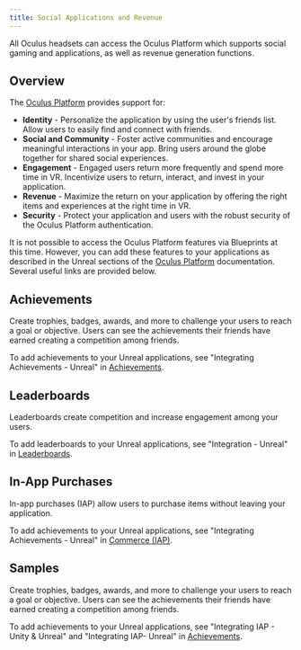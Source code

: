 ```yaml
---
title: Social Applications and Revenue
---
```


All Oculus headsets can access the Oculus Platform which supports social gaming and applications, as well as revenue generation functions. 

## Overview

The [Oculus Platform](/documentation/platform/latest/concepts/book-plat-sdk-intro/) provides support for:

* **Identity** - Personalize the application by using the user's friends list. Allow users to easily find and connect with friends.
* **Social and Community** - Foster active communities and encourage meaningful interactions in your app. Bring users around the globe together for shared social experiences.
* **Engagement** - Engaged users return more frequently and spend more time in VR. Incentivize users to return, interact, and invest in your application.
* **Revenue** - Maximize the return on your application by offering the right items and experiences at the right time in VR.
* **Security** - Protect your application and users with the robust security of the Oculus Platform authentication.


It is not possible to access the Oculus Platform features via Blueprints at this time. However, you can add these features to your applications as described in the Unreal sections of the [Oculus Platform](/documentation/platform/latest/concepts/book-plat-sdk-intro/) documentation. Several useful links are provided below.

## Achievements

Create trophies, badges, awards, and more to challenge your users to reach a goal or objective. Users can see the achievements their friends have earned creating a competition among friends.

To add achievements to your Unreal applications, see "Integrating Achievements - Unreal" in [Achievements](/documentation/platform/latest/concepts/dg-achievements/).

## Leaderboards

Leaderboards create competition and increase engagement among your users.

To add leaderboards to your Unreal applications, see "Integration - Unreal" in [Leaderboards](/documentation/platform/latest/concepts/dg-cc-leaderboards/).

## In-App Purchases

In-app purchases (IAP) allow users to purchase items without leaving your application.

To add achievements to your Unreal applications, see "Integrating Achievements - Unreal" in [Commerce (IAP)](/documentation/platform/latest/concepts/dg-iap/).

## Samples

Create trophies, badges, awards, and more to challenge your users to reach a goal or objective. Users can see the achievements their friends have earned creating a competition among friends.

To add achievements to your Unreal applications, see "Integrating IAP - Unity &amp; Unreal" and "Integrating IAP- Unreal" in [Achievements](/documentation/platform/latest/concepts/dg-achievements/).
